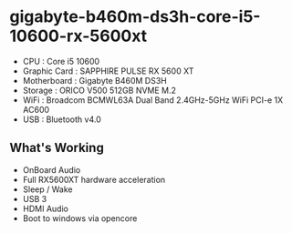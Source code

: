 # gigabyte-b460m-ds3h-core-i5-10600-rx-5600xt

- CPU : Core i5 10600
- Graphic Card : SAPPHIRE PULSE RX 5600 XT
- Motherboard : Gigabyte B460M DS3H
- Storage : ORICO V500 512GB NVME M.2
- WiFi : Broadcom BCMWL63A Dual Band 2.4GHz-5GHz WiFi PCI-e 1X AC600
- USB : Bluetooth v4.0

## What's Working
- OnBoard Audio
- Full RX5600XT hardware acceleration
- Sleep / Wake
- USB 3
- HDMI Audio
- Boot to windows via opencore
